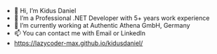 - 👋 Hi, I’m Kidus Daniel
- 👀 I’m a Professional .NET Developer with 5+ years work experience  
- 🌱 I’m currently working at Authentic Athena GmbH, Germany
- 📫 You can contact me with Email or LinkedIn
- https://lazycoder-max.github.io/kidusdaniel/

